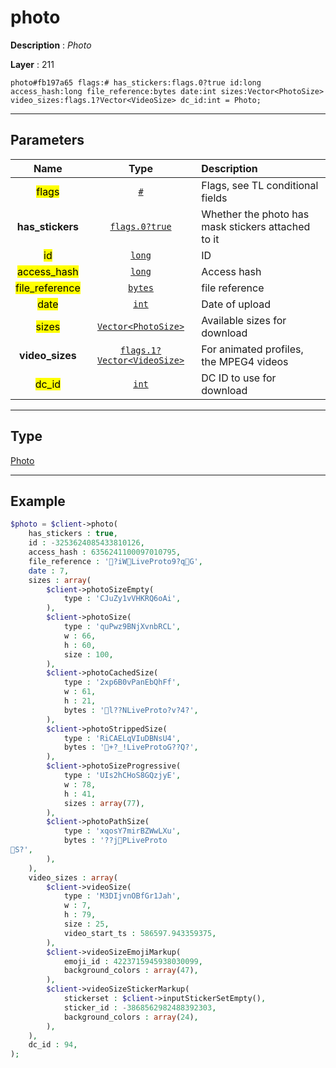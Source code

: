 # photo

**Description** : *Photo*

**Layer** : 211

```tl
photo#fb197a65 flags:# has_stickers:flags.0?true id:long access_hash:long file_reference:bytes date:int sizes:Vector<PhotoSize> video_sizes:flags.1?Vector<VideoSize> dc_id:int = Photo;
```

---

## Parameters

| Name | Type | Description |
| :---: | :---: | :--- |
| <mark>flags</mark> | [`#`](type/#) | Flags, see TL conditional fields |
| **has_stickers** | [`flags.0?true`](type/true) | Whether the photo has mask stickers attached to it |
| <mark>id</mark> | [`long`](type/long) | ID |
| <mark>access_hash</mark> | [`long`](type/long) | Access hash |
| <mark>file_reference</mark> | [`bytes`](type/bytes) | file reference |
| <mark>date</mark> | [`int`](type/int) | Date of upload |
| <mark>sizes</mark> | [`Vector<PhotoSize>`](type/PhotoSize) | Available sizes for download |
| **video_sizes** | [`flags.1?Vector<VideoSize>`](type/VideoSize) | For animated profiles, the MPEG4 videos |
| <mark>dc_id</mark> | [`int`](type/int) | DC ID to use for download |

---

## Type

[Photo](type/Photo)

---

## Example

```php
$photo = $client->photo(
	has_stickers : true,
	id : -3253624085433810126,
	access_hash : 6356241100097010795,
	file_reference : '?iWLiveProto9?qG',
	date : 7,
	sizes : array(
		$client->photoSizeEmpty(
			type : 'CJuZy1vVHKRQ6oAi',
		),
		$client->photoSize(
			type : 'quPwz9BNjXvnbRCL',
			w : 66,
			h : 60,
			size : 100,
		),
		$client->photoCachedSize(
			type : '2xp6B0vPanEbQhFf',
			w : 61,
			h : 21,
			bytes : 'l??NLiveProto?v?4?',
		),
		$client->photoStrippedSize(
			type : 'RiCAELqVIuDBNsU4',
			bytes : '+?_!LiveProtoG??Q?',
		),
		$client->photoSizeProgressive(
			type : 'UIs2hCHoS8GQzjyE',
			w : 78,
			h : 41,
			sizes : array(77),
		),
		$client->photoPathSize(
			type : 'xqosY7mirBZWwLXu',
			bytes : '??jPLiveProto
S?',
		),
	),
	video_sizes : array(
		$client->videoSize(
			type : 'M3DIjvnOBfGr1Jah',
			w : 7,
			h : 79,
			size : 25,
			video_start_ts : 586597.943359375,
		),
		$client->videoSizeEmojiMarkup(
			emoji_id : 4223715945938030099,
			background_colors : array(47),
		),
		$client->videoSizeStickerMarkup(
			stickerset : $client->inputStickerSetEmpty(),
			sticker_id : -3868562982488392303,
			background_colors : array(24),
		),
	),
	dc_id : 94,
);
```